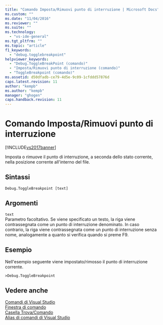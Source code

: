 ```yaml
---
title: "Comando Imposta/Rimuovi punto di interruzione | Microsoft Docs"
ms.custom: ""
ms.date: "11/04/2016"
ms.reviewer: ""
ms.suite: ""
ms.technology: 
  - "vs-ide-general"
ms.tgt_pltfrm: ""
ms.topic: "article"
f1_keywords: 
  - "debug.togglebreakpoint"
helpviewer_keywords: 
  - "Debug.ToggleBreakPoint (comando)"
  - "Imposta/Rimuovi punto di interruzione (comando)"
  - "ToggleBreakpoint (comando)"
ms.assetid: d50dfadb-ce79-4d5e-9c09-1cfddd57876d
caps.latest.revision: 11
author: "kempb"
ms.author: "kempb"
manager: "ghogen"
caps.handback.revision: 11
---
```

# Comando Imposta/Rimuovi punto di interruzione
[!INCLUDE[vs2017banner](../../code-quality/includes/vs2017banner.md)]

Imposta o rimuove il punto di interruzione, a seconda dello stato corrente, nella posizione corrente all'interno del file.  
  
## Sintassi  
  
```  
Debug.ToggleBreakpoint [text]  
```  
  
## Argomenti  
 `text`  
 Parametro facoltativo.  Se viene specificato un testo, la riga viene contrassegnata come un punto di interruzione denominato.  In caso contrario, la riga viene contrassegnata come un punto di interruzione senza nome, analogamente a quanto si verifica quando si preme F9.  
  
## Esempio  
 Nell'esempio seguente viene impostato\/rimosso il punto di interruzione corrente.  
  
```  
>Debug.ToggleBreakpoint  
```  
  
## Vedere anche  
 [Comandi di Visual Studio](../../ide/reference/visual-studio-commands.md)   
 [Finestra di comando](../../ide/reference/command-window.md)   
 [Casella Trova\/Comando](../../ide/find-command-box.md)   
 [Alias di comandi di Visual Studio](../../ide/reference/visual-studio-command-aliases.md)